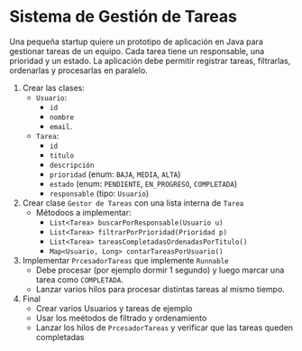 # Sistema de Gestión de Tareas

Una pequeña startup quiere un prototipo de aplicación en Java para gestionar tareas de un equipo. Cada tarea tiene un responsable, una prioridad y un estado. La aplicación debe permitir registrar tareas, filtrarlas, ordenarlas y procesarlas en paralelo.

1. Crear las clases:
    - `Usuario`: 
        - `id`
        - `nombre`
        - `email`.
    - `Tarea`: 
        - `id`
        - `titulo`
        - `descripción`
        - `prioridad` (enum: `BAJA`, `MEDIA`, `ALTA`)
        - `estado` (enum: `PENDIENTE`, `EN_PROGRESO`, `COMPLETADA`)
        - `responsable` (tipo: `Usuario`)
2. Crear clase `Gestor de Tareas` con una lista interna de `Tarea`
    - Métodoos a implementar:
        - `List<Tarea> buscarPorResponsable(Usuario u)`
        - `List<Tarea> filtrarPorPrioridad(Prioridad p)`
        - `List<Tarea> tareasCompletadasOrdenadasPorTitulo()`
        - `Map<Usuario, Long> contarTareasPorUsuario()`
3. Implementar `PrcesadorTareas` que implemente `Runnable`
    - Debe procesar (por ejemplo dormir 1 segundo) y luego marcar una tarea como `COMPLETADA`.
    - Lanzar varios hilos para procesar distintas tareas al mismo tiempo.
4. Final
    - Crear varios Usuarios y tareas de ejemplo
    - Usar los meétodos de filtrado y ordenamiento
    - Lanzar los hilos de `PrcesadorTareas` y verificar que las tareas queden completadas